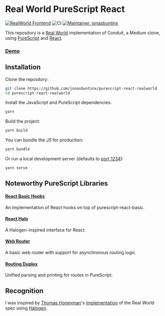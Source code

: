 # Real World PureScript React

[![RealWorld Frontend](https://camo.githubusercontent.com/b507ac8f2ec6427bbef518193567c4ec6060c780/68747470733a2f2f696d672e736869656c64732e696f2f62616467652f7265616c776f726c642d66726f6e74656e642d2532333738333537382e737667)](http://realworld.io)
![CI](https://github.com/jonasbuntinx/purescript-react-realworld/workflows/CI/badge.svg)
[![Maintainer: jonasbuntinx](https://img.shields.io/badge/maintainer-jonasbuntinx-teal.svg)](http://github.com/jonasbuntinx)

This repository is a [Real World](https://github.com/gothinkster/realworld) implementation of Conduit, a Medium clone, using [PureScript](https://www.purescript.org/) and [React](https://reactjs.org/).

### [Demo](https://purescript-react-realworld.vercel.app/)

## Installation

Clone the repository:

```sh
git clone https://github.com/jonasbuntinx/purescript-react-realworld
cd purescript-react-realworld
```

Install the JavaScript and PureScript dependencies:

```sh
yarn
```

Build the project:

```sh
yarn build
```

You can bundle the JS for production:

```sh
yarn bundle
```

Or run a local development server (defaults to [port 1234](http://localhost:1234)):

```sh
yarn serve
```

## Noteworthy PureScript Libraries

#### [React Basic Hooks](https://github.com/spicydonuts/purescript-react-basic-hooks)

An implementation of React hooks on top of purescript-react-basic.

#### [React Halo](https://github.com/robertdp/purescript-react-halo)

A Halogen-inspired interface for React.

#### [Web Router](https://github.com/robertdp/purescript-web-router)

A basic web router with support for asynchronous routing logic.

#### [Routing Duplex](https://github.com/natefaubion/purescript-routing-duplex)

Unified parsing and printing for routes in PureScript.

## Recognition

I was inspired by [Thomas Honeyman](https://github.com/thomashoneyman)'s [implementation](https://github.com/thomashoneyman/purescript-halogen-realworld) of the Real World spec using [Halogen](https://github.com/slamdata/purescript-halogen).
